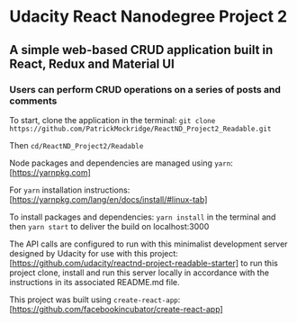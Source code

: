 # Udacity React Nanodegree Project 2
## A simple web-based CRUD application built in React, Redux and Material UI
### Users can perform CRUD operations on a series of posts and comments

To start, clone the application in the terminal: `git clone https://github.com/PatrickMockridge/ReactND_Project2_Readable.git`

Then `cd/ReactND_Project2/Readable`

Node packages and dependencies are managed using `yarn`: [https://yarnpkg.com]

For `yarn` installation instructions: [https://yarnpkg.com/lang/en/docs/install/#linux-tab]

To install packages and dependencies: `yarn install` in the terminal and then `yarn start` to deliver the build on localhost:3000

The API calls are configured to run with this minimalist development server designed by Udacity for use with this project: [https://github.com/udacity/reactnd-project-readable-starter] to run this project clone, install and run this server locally in accordance with the instructions in its associated README.md file.

This project was built using `create-react-app`: [https://github.com/facebookincubator/create-react-app]
